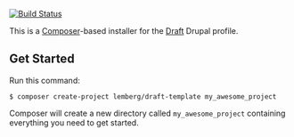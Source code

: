 [![Build Status](https://travis-ci.org/lemberg/draft-template.svg?branch=1.x)](https://travis-ci.org/lemberg/draft-template)

This is a [Composer](https://getcomposer.org)-based installer for the [Draft](https://github.com/lemberg/draft) Drupal profile.

## Get Started

Run this command:

```
$ composer create-project lemberg/draft-template my_awesome_project
```

Composer will create a new directory called `my_awesome_project` containing everything you need to get started.
